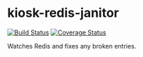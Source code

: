 # kiosk-redis-janitor

[![Build Status](https://travis-ci.org/vanvalenlab/kiosk-redis-janitor.svg?branch=master)](https://travis-ci.org/vanvalenlab/kiosk-redis-janitor)
[![Coverage Status](https://coveralls.io/repos/github/vanvalenlab/kiosk-redis-janitor/badge.svg?branch=master)](https://coveralls.io/github/vanvalenlab/kiosk-redis-janitor?branch=master)

Watches Redis and fixes any broken entries.
